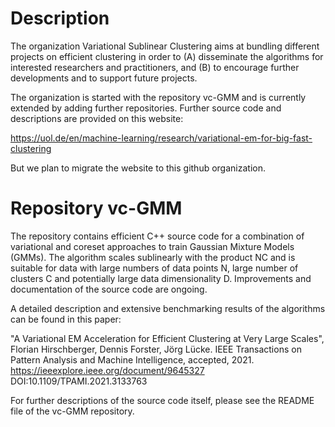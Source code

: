 # Description
The organization Variational Sublinear Clustering aims at bundling different projects on efficient clustering in order to (A) disseminate
the algorithms for interested researchers and practitioners, and (B) to encourage further developments and to support future projects.

The organization is started with the repository vc-GMM and is currently extended by adding further repositories. Further source
code and descriptions are provided on this website:

https://uol.de/en/machine-learning/research/variational-em-for-big-fast-clustering

But we plan to migrate the website to this github organization.



# Repository vc-GMM

The repository contains efficient C++ source code for a combination of variational and coreset approaches to train
Gaussian Mixture Models (GMMs). The algorithm scales sublinearly with the product NC and is suitable for data with
large numbers of data points N, large number of clusters C and potentially large data dimensionality D. Improvements
and documentation of the source code are ongoing.

A detailed description and extensive benchmarking results of the algorithms can be found in this paper:

"A Variational EM Acceleration for Efficient Clustering at Very Large Scales", 
Florian Hirschberger, Dennis Forster, Jörg Lücke.
IEEE Transactions on Pattern Analysis and Machine Intelligence, accepted, 2021.
https://ieeexplore.ieee.org/document/9645327
DOI:10.1109/TPAMI.2021.3133763

For further descriptions of the source code itself, please see the README file of the vc-GMM repository.







